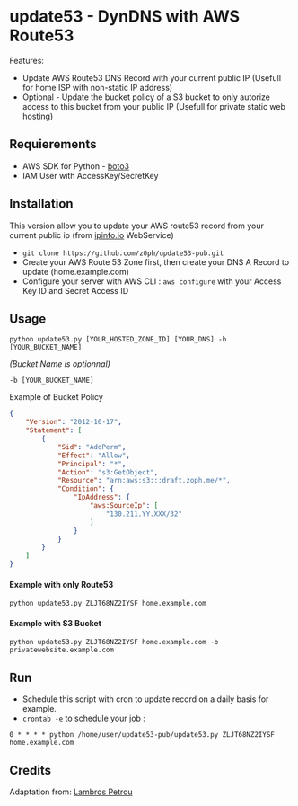 # update53 - DynDNS with AWS Route53

Features:
- Update AWS Route53 DNS Record with your current public IP (Usefull for home ISP with non-static IP address)
- Optional - Update the bucket policy of a S3 bucket to only autorize access to this bucket from your public IP (Usefull for private static web hosting)

## Requierements

- AWS SDK for Python - [boto3](https://github.com/boto/boto3)
- IAM User with AccessKey/SecretKey

## Installation

This version allow you to update your AWS route53 record from your current public ip (from [ipinfo.io](https://ipinfo.io/) WebService)

- `git clone https://github.com/z0ph/update53-pub.git`
- Create your AWS Route 53 Zone first, then create your DNS A Record to update (home.example.com)
- Configure your server with AWS CLI : `aws configure` with your Access Key ID and Secret Access ID

## Usage

`python update53.py [YOUR_HOSTED_ZONE_ID] [YOUR_DNS] -b [YOUR_BUCKET_NAME]`

*(Bucket Name is optionnal)*

`-b [YOUR_BUCKET_NAME]` 

Example of Bucket Policy

```json
{
    "Version": "2012-10-17",
    "Statement": [
        {
            "Sid": "AddPerm",
            "Effect": "Allow",
            "Principal": "*",
            "Action": "s3:GetObject",
            "Resource": "arn:aws:s3:::draft.zoph.me/*",
            "Condition": {
                "IpAddress": {
                    "aws:SourceIp": [
                        "130.211.YY.XXX/32"
                    ]
                }
            }
        }
    ]
}

```

#### Example with only Route53

`python update53.py ZLJT68NZ2IYSF home.example.com`

#### Example with S3 Bucket 

`python update53.py ZLJT68NZ2IYSF home.example.com -b privatewebsite.example.com`

## Run

- Schedule this script with cron to update record on a daily basis for example.
- `crontab -e` to schedule your job : 

`0 * * * * python /home/user/update53-pub/update53.py ZLJT68NZ2IYSF home.example.com`

## Credits

Adaptation from: [Lambros Petrou](https://www.lambrospetrou.com/articles/aws-update-route53-recordset-diy-load-balancer/)